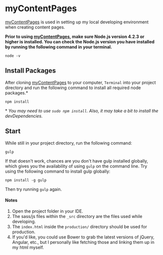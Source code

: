 # myContentPages

[myContentPages](https://github.com/danieldrasdo/myContentPages) is used in setting up my local developing environment when creating content pages.

**Prior to using [myContentPages](https://github.com/danieldrasdo/myContentPages), make sure Node.js version 4.2.3 or higher is installed. You can check the Node.js version you have installed by running the following command in your terminal.**

	node -v

## Install Packages

After cloning [myContentPages](https://github.com/danieldrasdo/myContentPages) to your computer, `Terminal` into your project directory and run the following command to install all required node packages.\*

	npm install

\* *You may need to use `sudo npm install`. Also, it may take a bit to install the devDependencies.*

## Start

While still in your project directory, run the following command:

	gulp

If that doesn't work, chances are you don't have gulp installed globally, which gives you the availability of using `gulp` on the command line. Try using the following command to install gulp globally:

	npm install -g gulp

Then try running `gulp` again.


#### Notes

1. Open the project folder in your IDE.
2. The sass/js files within the `_src` directory are the files used while developing.
3. The `index.html` inside the `production/` directory should be used for production.
4. If you'd like, you could use Bower to grab the latest versions of jQuery, Angular, etc., but I personally like fetching those and linking them up in my html myself.
